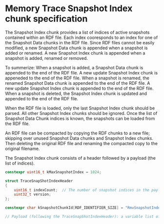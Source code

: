 Memory Trace Snapshot Index chunk specification
=========================

The Snapshot Index chunk provides a list of indices of active snapshots contained within an RDF file.  Each index cooresponds to an index for one of the Snapshot Data chunks in the RDF file.  Since RDF files cannot be easily modified, a new Snapshot Data chunk is appended when a snapshot is added or renamed.  A new Snapshot Index chunk is appended when a snapshot is added, renamed or removed.

To summerize:
When a snapshot is added, a Snapshot Data chunk is appended to the end of the RDF file.  A new update Snapshot Index chunk is appeneded to the end of the RDF file.
When a snapshot is renamed, the renamed Snapshot Data chunk is appended to the end of the RDF file.  A new update Snapshot Index chunk is appended to the end of the RDF file.
When a snapshot is deleted, the Snapshot Index chunk is updated and appended to the end of the RDF file.

When the RDF file is loaded, only the last Snapshot Index chunk should be parsed.  All other Snapshot Index chunks should be ignored.  Once the list of Snapshot Data Chunk indices is known, the snapshots can be loaded from the RDF file.

An RDF file can be compacted by copying the RDF chunks to a new file; skipping over unused Snapshot Data chunks and Snapshot Index chunks.  Then deleting the original RDF file and renaming the compacted copy to the original filename.

The Snapshot Index chunk consists of a header followed by a payload (the list of indices).

```c
constexpr uint16_t kMaxSnapshotIndex = 1024;

struct TraceSnapShotIndexHeader
{
    uint16_t indexCount;  // The number of snapshot indices in the payload following the header.
    uint32_t version;
};

constexpr char kSnapshotChunkId[RDF_IDENTIFIER_SIZE] = "RmvSnapshotIndex";

// Payload (following the TraceSnapShotIndexHeader): a variable list of uint16_t values that represent the chunk index numbers of active snapshots (i.e. those that haven't been renamed or deleted).


```
